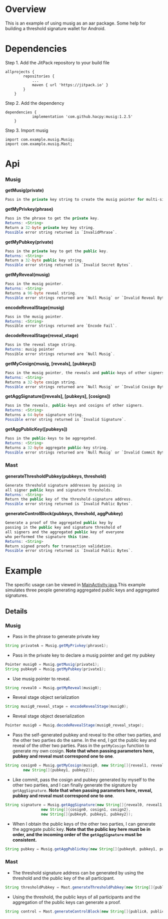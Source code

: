 # Overview

This is an example of using musig as an aar package. Some help for building a threshold signature wallet for Android.

# Dependencies

Step 1. Add the JitPack repository to your build file

```
allprojects {
		repositories {
			...
			maven { url 'https://jitpack.io' }
		}
	}
```

Step 2. Add the dependency
```
dependencies {
	        implementation 'com.github.hacpy:musig:1.2.5'
	}
```

Step 3. Import musig
```
import com.example.musig.Musig;
import com.example.musig.Mast;
```

# Api
### Musig
**getMusig(private)**
```java
Pass in the private key string to create the musig pointer for multi-signature.
```

**getMyPrivkey(phrase)**
```java
Pass in the phrase to get the private key.
Returns: <String>
Return a 32-byte private key key string.
Possible error string returned is `InvalidPhrase`.
```

**getMyPubkey(private)**
```java
Pass in the private key to get the public key.
Returns: <String>
Return a 32-byte public key string.
Possible error string returned is `Invalid Secret Bytes`.
```

**getMyReveal(musig)**
```java
Pass in the musig pointer.
Returns: <String>
Returns a 96-byte reveal string.
Possible error strings returned are `Null Musig` or `Invalid Reveal Bytes`.
```

**encodeRevealStage(musig)**
```java
Pass in the musig pointer.
Returns: <String>
Possible error strings returned are `Encode Fail`.
```

**decodeRevealStage(reveal_stage)**
```java
Pass in the reveal stage string.
Returns: musig pointer
Possible error strings returned are `Null Musig`.
```

**getMyCosign(musig, [reveals], [pubkeys])**
```java
Pass in the musig pointer, the reveals and public-keys of other signers.
Returns: <String>
Returns a 32-byte cosign string.
Possible error strings returned are `Null Musig` or `Invalid Cosign Bytes`.
```

**getAggSignature([reveals], [pubkeys], [cosigns])**
```java
Pass in the reveals, public-keys and cosigns of other signers.
Returns: <String>
Returns a 64-byte signature string.
Possible error string returned is `Invalid Signature`.
```

**getAggPublicKey([pubkeys])**
```java
Pass in the public-keys to be aggregated.
Returns: <String>
Returns a 32-byte aggregate public-key string.
Possible error strings returned are `Null Musig` or `Invalid Commit Bytes`.
```

### Mast

**generateThresholdPubkey(pubkeys, threshold)**
```java
Generate threshold signature addresses by passing in 
all signer public keys and signature thresholds.
Returns: <String>
Return the public key of the threshold-signature address.
Possible error string returned is `Invalid Public Bytes`.
```
**generateControlBlock(pubkeys, threshold, aggPubkey)**
```java
Generate a proof of the aggregated public key by 
passing in the public key and signature threshold of 
all signers and the aggregated public key of everyone 
who performed the signature this time.
Returns: <String>
Return signed proofs for transaction validation.
Possible error string returned is `Invalid Public Bytes`.
```

# Example

The specific usage can be viewed in [MainActivity.java](src/main/java/com/example/musigdemo/MainActivity.java).This example simulates three people generating aggregated public keys and aggregated signatures.

## Details

### Musig

- Pass in the phrase to generate private key

~~~java
String privateA = Musig.getMyPrivkey(phrase1);
~~~


- Pass in the private key to declare a musig pointer and get my pubkey

~~~java
Pointer musig0 = Musig.getMusig(private1);
String pubkey0 = Musig.getMyPubkey(private1);
~~~

- Use musig pointer to  reveal.

~~~java
String reveal0 = Musig.getMyReveal(musig0);
~~~

- Reveal stage object serialization

~~~java
String musig0_reveal_stage = encodeRevealStage(musig0);
~~~

- Reveal stage object deserialization

~~~java
Pointer musig0 = Musig.decodeRevealStage(musig0_reveal_stage);
~~~

- Pass the self-generated pubkey and reveal to the other two parties, and the other two parties do the same. In the end, I got the public key and reveal of the other two parties. Pass in the `getMyCosign` function to generate my own cosign. **Note that when passing parameters here, pubkey and reveal must correspond one to one**.

~~~java
String cosign0 = Musig.getMyCosign(musig0, new String[]{reveal1, reveal2},
        new String[]{pubkey1, pubkey2});
~~~

- Like commit, pass the cosign and pubkey generated by myself to the other two parties, and I can finally generate the signature by `getAggSignature`. **Note that when passing parameters here, reveal, pubkey and reveal must correspond one to one**.

~~~java
String signature = Musig.getAggSignature(new String[]{reveal0, reveal1, reveal2},
                new String[]{cosign0, cosign1, cosign2},
                new String[]{pubkey0, pubkey1, pubkey2});
~~~

- When I obtain the public keys of the other two parties, I can generate the aggregate public key. **Note that the public key here must be in order, and the incoming order of the `getAggSignature` must be consistent.**

~~~java
String pubkey = Musig.getAggPublicKey(new String[]{pubkey0, pubkey1, pubkey2});
~~~

### Mast

- The threshold signature address can be generated by using the threshold and the public key of the all participant.

~~~java
String thresholdPubkey = Mast.generateThresholdPubkey(new String[]{publicA, publicB, publicC}, (byte) 2);
~~~

- Using the threshold, the public keys of all participants and the aggregation of the public keys can generate a proof.

~~~java
String control = Mast.generateControlBlock(new String[]{publicA, publicB, publicC}, (byte) 2, publicAB);
~~~
